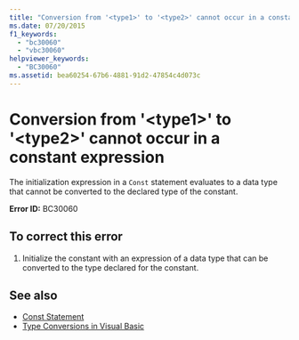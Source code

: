 ```yaml
---
title: "Conversion from '<type1>' to '<type2>' cannot occur in a constant expression"
ms.date: 07/20/2015
f1_keywords: 
  - "bc30060"
  - "vbc30060"
helpviewer_keywords: 
  - "BC30060"
ms.assetid: bea60254-67b6-4881-91d2-47854c4d073c
---
```

# Conversion from '\<type1>' to '\<type2>' cannot occur in a constant expression
The initialization expression in a `Const` statement evaluates to a data type that cannot be converted to the declared type of the constant.  
  
 **Error ID:** BC30060  
  
## To correct this error  
  
1. Initialize the constant with an expression of a data type that can be converted to the type declared for the constant.  
  
## See also

- [Const Statement](../language-reference/statements/const-statement.md)
- [Type Conversions in Visual Basic](../programming-guide/language-features/data-types/type-conversions.md)
